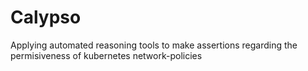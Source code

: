 # Calypso
Applying automated reasoning tools to make assertions regarding the permisiveness of kubernetes network-policies
